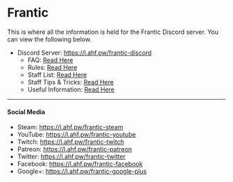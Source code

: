 # Frantic
This is where all the information is held for the Frantic Discord server. You can view the following below.

- Discord Server: https://l.ahf.pw/frantic-discord
  - FAQ: [Read Here](./FAQ/README.md)
  - Rules: [Read Here](./Rules/README.md)
  - Staff List: [Read Here](./Staff%20List/README.md)
  - Staff Tips & Tricks: [Read Here](./Staff%20Tips%20&%20Tricks/README.md)
  - Useful Information: [Read Here](./Useful%20Information/README.md)

---
#### Social Media
- Steam: https://l.ahf.pw/frantic-steam
- YouTube: https://l.ahf.pw/frantic-youtube
- Twitch: https://l.ahf.pw/frantic-twitch
- Patreon: https://l.ahf.pw/frantic-patreon
- Twitter: https://l.ahf.pw/frantic-twitter
- Facebook: https://l.ahf.pw/frantic-facebook
- Google+: https://l.ahf.pw/frantic-google-plus
